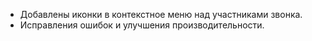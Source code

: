 - Добавлены иконки в контекстное меню над участниками звонка.
- Исправления ошибок и улучшения производительности.
